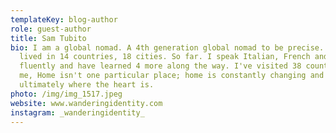 ```yaml
---
templateKey: blog-author
role: guest-author
title: Sam Tubito
bio: I am a global nomad. A 4th generation global nomad to be precise. I've
  lived in 14 countries, 18 cities. So far. I speak Italian, French and English
  fluently and have learned 4 more along the way. I've visited 38 countries. For
  me, Home isn't one particular place; home is constantly changing and
  ultimately where the heart is.
photo: /img/img_1517.jpeg
website: www.wanderingidentity.com
instagram: _wanderingidentity_
---
```

